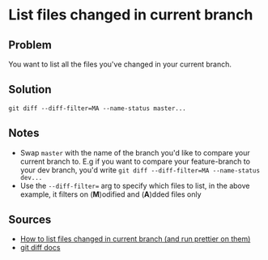 # List files changed in current branch


## Problem
<!-- 
What do you want to achieve?
-->

You want to list all the files you've changed in your current branch.


## Solution
<!-- 
How do you do it>
-->

```commandline
git diff --diff-filter=MA --name-status master...
```


## Notes
<!-- 
The how, why, any caveats?
-->

- Swap `master` with the name of the branch you'd like to compare your current branch to. E.g if you want to compare your feature-branch to your dev branch, you'd write `git diff --diff-filter=MA --name-status dev...`
- Use the `--diff-filter=` arg to specify which files to list, in the above example, it filters on (**M**)odified and (**A**)dded files only

## Sources
<!-- 
What links, blogs, articles helped you achieve this
-->
- [How to list files changed in current branch (and run prettier on them)](https://dev.to/darraghor/how-to-list-files-changed-in-current-branch-and-run-prettier-on-them-38oe)
- [git diff docs]([https://git-scm.com/docs/git-diff](https://git-scm.com/docs/git-diff))
